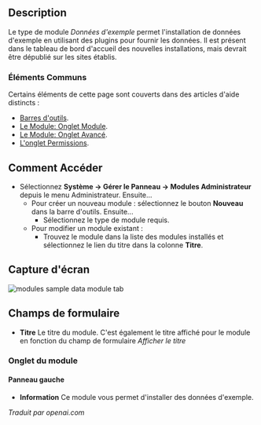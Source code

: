 <!-- Filename: Help4.x:Admin_Modules:_Sample_Data  / Display title: Modules: Données d'Échantillon  -->

## Description

Le type de module *Données d'exemple* permet l'installation de données d'exemple en utilisant des plugins pour fournir les données. Il est présent dans le tableau de bord d'accueil des nouvelles installations, mais devrait être dépublié sur les sites établis.

### Éléments Communs

Certains éléments de cette page sont couverts dans des articles d'aide distincts :

* [Barres d'outils](jdocmanual?article=help/common-elements/toolbars).
* [Le Module: Onglet Module](jdocmanual?article=help/modules/modules-module-tab).
* [Le Module: Onglet Avancé](jdocmanual?article=help/modules/modules-advanced-tab).
* [L'onglet Permissions](jdocmanual?article=help/common-elements/edit-permissions).

## Comment Accéder

- Sélectionnez **Système → Gérer le Panneau → Modules Administrateur** depuis
  le menu Administrateur. Ensuite...
  - Pour créer un nouveau module : sélectionnez le bouton **Nouveau** dans la barre d'outils. Ensuite...
    - Sélectionnez le type de module requis.
  - Pour modifier un module existant :
    - Trouvez le module dans la liste des modules installés et sélectionnez le
      lien du titre dans la colonne **Titre**.

## Capture d'écran

![modules sample data module tab](../../../fr/images/modules-admin/modules-sample-data-module-tab.png)

## Champs de formulaire

- **Titre** Le titre du module. C'est également le titre affiché
  pour le module en fonction du champ de formulaire *Afficher le titre*

### Onglet du module

#### Panneau gauche

- **Information** Ce module vous permet d'installer des données d'exemple.

*Traduit par openai.com*

